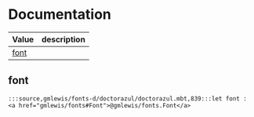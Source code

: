 # Documentation
|Value|description|
|---|---|
|[font](#font)||

## font

```moonbit
:::source,gmlewis/fonts-d/doctorazul/doctorazul.mbt,839:::let font : <a href="gmlewis/fonts#Font">@gmlewis/fonts.Font</a>
```

